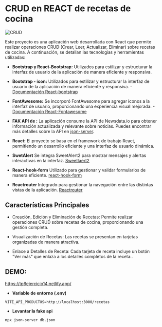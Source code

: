 
# CRUD en REACT de recetas de cocina 
![CRUD](<crud react.png>)

Este proyecto es una aplicación web desarrollada con React que permite realizar operaciones CRUD (Crear, Leer, Actualizar, Eliminar) sobre recetas de cocina. A continuación, se detallan las tecnologías y herramientas utilizadas:

- **Bootstrap y React-Bootstrap:** Utilizados para estilizar y estructurar la interfaz de usuario de la aplicación de manera eficiente y responsiva.

- **Bootstrap - icon:** Utilizados para estilizar y estructurar la interfaz de usuario de la aplicación de manera eficiente y responsiva. - [Documentación React-bootstrap](https://react-bootstrap.github.io/docs/getting-started/introduction)

- **FontAwesome:** Se incorporó FontAwesome para agregar iconos a la interfaz de usuario, proporcionando una experiencia visual mejorada. - [Documentación React-Fontawesome](https://fontawesome.com/v5/docs/web/use-with/react)

- **FAK API de :** La aplicación consume la API de Newsdata.io para obtener información actualizada y relevante sobre noticias. Puedes encontrar más detalles sobre la API en [json-server](https://github.com/typicode/json-server).

- **React:** El proyecto se basa en el framework de trabajo React, permitiendo un desarrollo eficiente y una interfaz de usuario dinámica.

- **SwetAlert** Se integra SweetAlert2 para mostrar mensajes y alertas interactivas en la interfaz. [Sweetlaert2](https://sweetalert2.github.io/)

- **React-hook-form** Utilizado para gestionar y validar formularios de manera eficiente. [react-hook-form](https://react-hook-form.com/get-started)

- **Reactrouter** Integrado para gestionar la navegación entre las distintas vistas de la aplicación. [Reactrouter](https://reactrouter.com/en/main/start/tutorial)

## Características Principales

-   Creación, Edición y Eliminación de Recetas: Permite realizar operaciones CRUD sobre recetas de cocina, proporcionando una gestión completa.

-   Visualización de Recetas: Las recetas se presentan en tarjetas organizadas de manera atractiva.

-   Enlace a Detalles de Receta: Cada tarjeta de receta incluye un botón "Ver más" que enlaza a los detalles completos de la receta..

## DEMO:

https://tp6ejercicio14.netlify.app/

- **Variable de entorno (.env)**

```
VITE_API_PRODUCTOS=http://localhost:3000/recetas
```

- **Levantar la fake api**

```dotnetcli
npx json-server db.json
```
